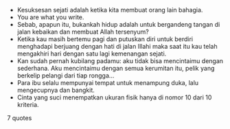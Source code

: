 - Kesuksesan sejati adalah ketika kita membuat orang lain bahagia.
 - You are what you write.
 - Sebab, apapun itu, bukankah hidup adalah untuk bergandeng tangan di jalan kebaikan dan membuat Allah tersenyum?
 - Ketika kau masih bertemu pagi dan putuskan diri untuk berdiri menghadapi berjuang dengan hati di jalan Illahi maka saat itu kau telah mengakhiri hari dengan satu lagi kemenangan sejati.
 - Kan sudah pernah kubilang padamu: aku tidak bisa mencintaimu dengan sederhana. Aku mencintaimu dengan semua kerumitan itu, pelik yang berkelip pelangi dari tiap rongga...
 - Para ibu selalu mempunyai tempat untuk menampung duka, lalu mengecupnya dan bangkit.
 - Cinta yang suci menempatkan ukuran fisik hanya di nomor 10 dari 10 kriteria.

7 quotes
